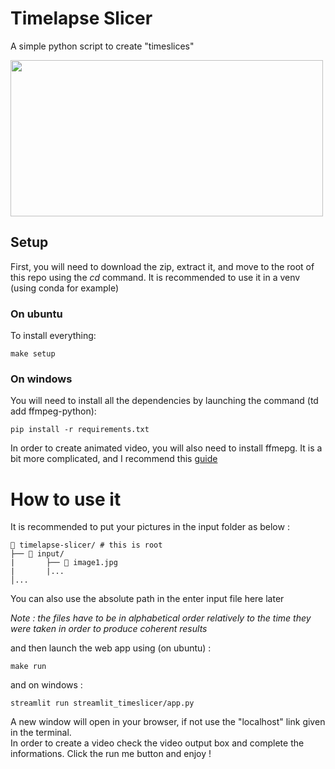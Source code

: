 # Timelapse Slicer

A simple python script to create "timeslices" 

<a href="url"><img src="https://github.com/cmauget/timeslicer/blob/master/output/ex.png" height="250" width="500"></a>

## Setup

First, you will need to download the zip, extract it, and move to the root of this repo using the _cd_ command. It is recommended to use it in a venv (using conda for example)

### On ubuntu 

To install everything:

    make setup  
    
### On windows

You will need to install all the dependencies by launching the command (td add ffmpeg-python):  

    pip install -r requirements.txt
  
In order to create animated video, you will also need to install ffmepg. It is a bit more complicated, and I recommend this [guide](https://phoenixnap.com/kb/ffmpeg-windows)

# How to use it  

It is recommended to put your pictures in the input folder as below :

```
📂 timelapse-slicer/ # this is root
├── 📂 input/
|       ├── 📜 image1.jpg
|       |...
│...
```  
You can also use the absolute path in the enter input file here later  

_Note : the files have to be in alphabetical order relatively to the time they were taken in order to produce coherent results_

and then launch the web app using (on ubuntu) :

    make run  
    
and on windows :
    
    streamlit run streamlit_timeslicer/app.py
    
A new window will open in your browser, if not use the "localhost" link given in the terminal.  
In order to create a video check the video output box and complete the informations.
Click the run me button and enjoy ! 

